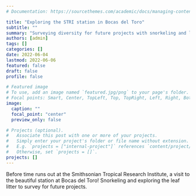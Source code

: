 ```yaml
---
# Documentation: https://sourcethemes.com/academic/docs/managing-content/

title: "Exploring the STRI station in Bocas del Toro"
subtitle: ""
summary: "Surveying diversity for future projects with snorkeling and leaf litter."
authors: [admin]
tags: []
categories: []
date: 2022-06-04
lastmod: 2022-06-06
featured: false
draft: false
profile: false

# Featured image
# To use, add an image named `featured.jpg/png` to your page's folder.
# Focal points: Smart, Center, TopLeft, Top, TopRight, Left, Right, BottomLeft, Bottom, BottomRight.
image:
  caption: ""
  focal_point: "center"
  preview_only: false

# Projects (optional).
#   Associate this post with one or more of your projects.
#   Simply enter your project's folder or file name without extension.
#   E.g. `projects = ["internal-project"]` references `content/project/deep-learning/index.md`.
#   Otherwise, set `projects = []`.
projects: []
---
```


Before time runs out at the Smithsonian Tropical Research Institute, a visit to the beautiful station at Bocas del Toro! Snorkeling and exploring the leaf litter to survey for future projects.